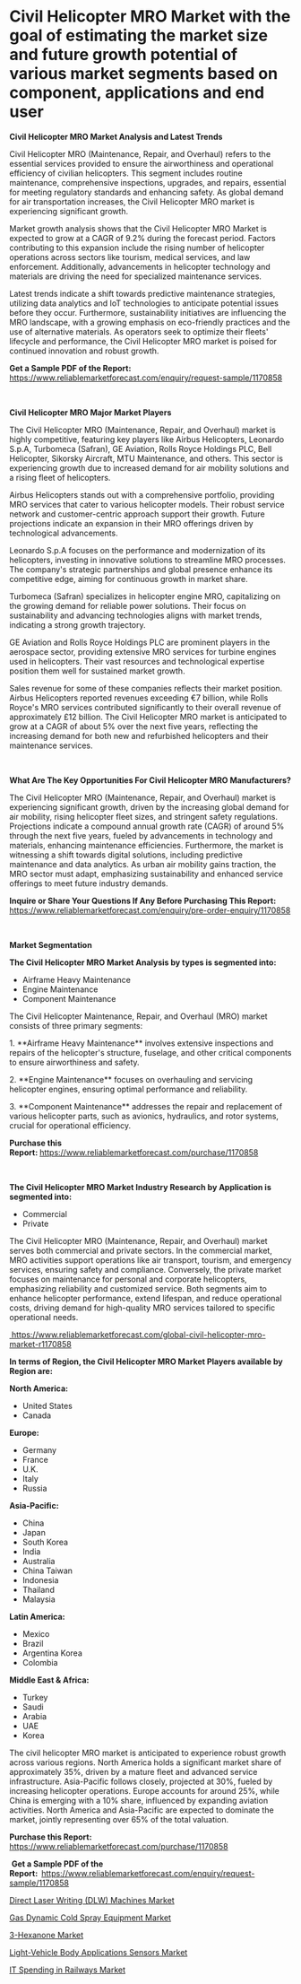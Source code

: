 <p><h1>Civil Helicopter MRO Market with the goal of estimating the market size and future growth potential of various market segments based on component, applications and end user</h1></p><p><strong>Civil Helicopter MRO Market Analysis and Latest Trends</strong></p>
<p><p>Civil Helicopter MRO (Maintenance, Repair, and Overhaul) refers to the essential services provided to ensure the airworthiness and operational efficiency of civilian helicopters. This segment includes routine maintenance, comprehensive inspections, upgrades, and repairs, essential for meeting regulatory standards and enhancing safety. As global demand for air transportation increases, the Civil Helicopter MRO market is experiencing significant growth.</p><p>Market growth analysis shows that the Civil Helicopter MRO Market is expected to grow at a CAGR of 9.2% during the forecast period. Factors contributing to this expansion include the rising number of helicopter operations across sectors like tourism, medical services, and law enforcement. Additionally, advancements in helicopter technology and materials are driving the need for specialized maintenance services.</p><p>Latest trends indicate a shift towards predictive maintenance strategies, utilizing data analytics and IoT technologies to anticipate potential issues before they occur. Furthermore, sustainability initiatives are influencing the MRO landscape, with a growing emphasis on eco-friendly practices and the use of alternative materials. As operators seek to optimize their fleets' lifecycle and performance, the Civil Helicopter MRO market is poised for continued innovation and robust growth.</p></p>
<p><strong>Get a Sample PDF of the Report:&nbsp;</strong> <a href="https://www.reliablemarketforecast.com/enquiry/request-sample/1170858?utm_campaign=1134&utm_medium=2&utm_source=Github&utm_content=ia&utm_term=30102024&utm_id=civil-helicopter-mro">https://www.reliablemarketforecast.com/enquiry/request-sample/1170858</a></p>
<p>&nbsp;</p>
<p><strong>Civil Helicopter MRO Major Market Players</strong></p>
<p><p>The Civil Helicopter MRO (Maintenance, Repair, and Overhaul) market is highly competitive, featuring key players like Airbus Helicopters, Leonardo S.p.A, Turbomeca (Safran), GE Aviation, Rolls Royce Holdings PLC, Bell Helicopter, Sikorsky Aircraft, MTU Maintenance, and others. This sector is experiencing growth due to increased demand for air mobility solutions and a rising fleet of helicopters.</p><p>Airbus Helicopters stands out with a comprehensive portfolio, providing MRO services that cater to various helicopter models. Their robust service network and customer-centric approach support their growth. Future projections indicate an expansion in their MRO offerings driven by technological advancements.</p><p>Leonardo S.p.A focuses on the performance and modernization of its helicopters, investing in innovative solutions to streamline MRO processes. The company's strategic partnerships and global presence enhance its competitive edge, aiming for continuous growth in market share.</p><p>Turbomeca (Safran) specializes in helicopter engine MRO, capitalizing on the growing demand for reliable power solutions. Their focus on sustainability and advancing technologies aligns with market trends, indicating a strong growth trajectory.</p><p>GE Aviation and Rolls Royce Holdings PLC are prominent players in the aerospace sector, providing extensive MRO services for turbine engines used in helicopters. Their vast resources and technological expertise position them well for sustained market growth.</p><p>Sales revenue for some of these companies reflects their market position. Airbus Helicopters reported revenues exceeding €7 billion, while Rolls Royce's MRO services contributed significantly to their overall revenue of approximately £12 billion. The Civil Helicopter MRO market is anticipated to grow at a CAGR of about 5% over the next five years, reflecting the increasing demand for both new and refurbished helicopters and their maintenance services.</p></p>
<p>&nbsp;</p>
<p><strong>What Are The Key Opportunities For Civil Helicopter MRO Manufacturers?</strong></p>
<p><p>The Civil Helicopter MRO (Maintenance, Repair, and Overhaul) market is experiencing significant growth, driven by the increasing global demand for air mobility, rising helicopter fleet sizes, and stringent safety regulations. Projections indicate a compound annual growth rate (CAGR) of around 5% through the next five years, fueled by advancements in technology and materials, enhancing maintenance efficiencies. Furthermore, the market is witnessing a shift towards digital solutions, including predictive maintenance and data analytics. As urban air mobility gains traction, the MRO sector must adapt, emphasizing sustainability and enhanced service offerings to meet future industry demands.</p></p>
<p><strong>Inquire or Share Your Questions If Any Before Purchasing This Report:</strong> <a href="https://www.reliablemarketforecast.com/enquiry/pre-order-enquiry/1170858?utm_campaign=1134&utm_medium=2&utm_source=Github&utm_content=ia&utm_term=30102024&utm_id=civil-helicopter-mro">https://www.reliablemarketforecast.com/enquiry/pre-order-enquiry/1170858</a></p>
<p>&nbsp;</p>
<p><strong>Market Segmentation</strong></p>
<p><strong>The Civil Helicopter MRO Market Analysis by types is segmented into:</strong></p>
<p><ul><li>Airframe Heavy Maintenance</li><li>Engine Maintenance</li><li>Component Maintenance</li></ul></p>
<p><p>The Civil Helicopter Maintenance, Repair, and Overhaul (MRO) market consists of three primary segments: </p><p>1. **Airframe Heavy Maintenance** involves extensive inspections and repairs of the helicopter's structure, fuselage, and other critical components to ensure airworthiness and safety.</p><p>2. **Engine Maintenance** focuses on overhauling and servicing helicopter engines, ensuring optimal performance and reliability.</p><p>3. **Component Maintenance** addresses the repair and replacement of various helicopter parts, such as avionics, hydraulics, and rotor systems, crucial for operational efficiency.</p></p>
<p><strong>Purchase this Report:&nbsp;</strong><a href="https://www.reliablemarketforecast.com/purchase/1170858?utm_campaign=1134&utm_medium=2&utm_source=Github&utm_content=ia&utm_term=30102024&utm_id=civil-helicopter-mro">https://www.reliablemarketforecast.com/purchase/1170858</a></p>
<p>&nbsp;</p>
<p><strong>The Civil Helicopter MRO Market Industry Research by Application is segmented into:</strong></p>
<p><ul><li>Commercial</li><li>Private</li></ul></p>
<p><p>The Civil Helicopter MRO (Maintenance, Repair, and Overhaul) market serves both commercial and private sectors. In the commercial market, MRO activities support operations like air transport, tourism, and emergency services, ensuring safety and compliance. Conversely, the private market focuses on maintenance for personal and corporate helicopters, emphasizing reliability and customized service. Both segments aim to enhance helicopter performance, extend lifespan, and reduce operational costs, driving demand for high-quality MRO services tailored to specific operational needs.</p></p>
<p><a href="https://www.reliablemarketforecast.com/global-civil-helicopter-mro-market-r1170858?utm_campaign=1134&utm_medium=2&utm_source=Github&utm_content=ia&utm_term=30102024&utm_id=civil-helicopter-mro">&nbsp;https://www.reliablemarketforecast.com/global-civil-helicopter-mro-market-r1170858</a></p>
<p><strong>In terms of Region, the Civil Helicopter MRO Market Players available by Region are:</strong></p>
<p>
    <p> <strong> North America: </strong>
        <ul>
            <li>United States</li>
            <li>Canada</li>
        </ul>
        </p> 
    <p> <strong> Europe: </strong>
        <ul>
            <li>Germany</li>
            <li>France</li>
            <li>U.K.</li>
            <li>Italy</li>
            <li>Russia</li>
        </ul>
        </p> 
    <p> <strong> Asia-Pacific: </strong>
        <ul>
            <li>China</li>
            <li>Japan</li>
            <li>South Korea</li>
            <li>India</li>
            <li>Australia</li>
            <li>China Taiwan</li>
            <li>Indonesia</li>
            <li>Thailand</li>
            <li>Malaysia</li>
        </ul>
        </p> 
    <p> <strong> Latin America: </strong>
        <ul>
            <li>Mexico</li>
            <li>Brazil</li>
            <li>Argentina Korea</li>
            <li>Colombia</li>
        </ul>
        </p> 
    <p> <strong> Middle East & Africa: </strong>
        <ul>
            <li>Turkey</li>
            <li>Saudi</li>
            <li>Arabia</li>
            <li>UAE</li>
            <li>Korea</li>
        </ul>
    </p>
    </p>
<p><p>The civil helicopter MRO market is anticipated to experience robust growth across various regions. North America holds a significant market share of approximately 35%, driven by a mature fleet and advanced service infrastructure. Asia-Pacific follows closely, projected at 30%, fueled by increasing helicopter operations. Europe accounts for around 25%, while China is emerging with a 10% share, influenced by expanding aviation activities. North America and Asia-Pacific are expected to dominate the market, jointly representing over 65% of the total valuation.</p></p>
<p><strong>Purchase this Report: </strong><a href="https://www.reliablemarketforecast.com/purchase/1170858?utm_campaign=1134&utm_medium=2&utm_source=Github&utm_content=ia&utm_term=30102024&utm_id=civil-helicopter-mro">https://www.reliablemarketforecast.com/purchase/1170858</a></p>
<p>&nbsp;<strong>Get a Sample PDF of the Report:&nbsp;&nbsp;</strong><a href="https://www.reliablemarketforecast.com/enquiry/request-sample/1170858?utm_campaign=1134&utm_medium=2&utm_source=Github&utm_content=ia&utm_term=30102024&utm_id=civil-helicopter-mro">https://www.reliablemarketforecast.com/enquiry/request-sample/1170858</a></p>
<p><strong></strong></p>
<p><p><a href="https://issuu.com/reportprime-2/docs/direct-laser-writing-dlw-machines-m_6b138953b7191d?utm_campaign=1134&utm_medium=2&utm_source=Github&utm_content=ia&utm_term=30102024&utm_id=civil-helicopter-mro">Direct Laser Writing (DLW) Machines Market</a></p><p><a href="https://github.com/malika4dt4reta/Market-Research-Report-List-1/blob/main/gas-dynamic-cold-spray-equipment-market.md?utm_campaign=1134&utm_medium=2&utm_source=Github&utm_content=ia&utm_term=30102024&utm_id=civil-helicopter-mro">Gas Dynamic Cold Spray Equipment Market</a></p><p><a href="https://www.linkedin.com/pulse/exploring-3-hexanone-market-strategic-insights-growth-opportunities-peruf?utm_campaign=1134&utm_medium=2&utm_source=Github&utm_content=ia&utm_term=30102024&utm_id=civil-helicopter-mro">3-Hexanone Market</a></p><p><a href="https://www.linkedin.com/pulse/light-vehicle-body-applications-sensors-market-consolidation-ae1ce?utm_campaign=1134&utm_medium=2&utm_source=Github&utm_content=ia&utm_term=30102024&utm_id=civil-helicopter-mro">Light-Vehicle Body Applications Sensors Market</a></p><p><a href="https://github.com/karolinec5dqui/Market-Research-Report-List-1/blob/main/it-spending-in-railways-market.md?utm_campaign=1134&utm_medium=2&utm_source=Github&utm_content=ia&utm_term=30102024&utm_id=civil-helicopter-mro">IT Spending in Railways Market</a></p></p>